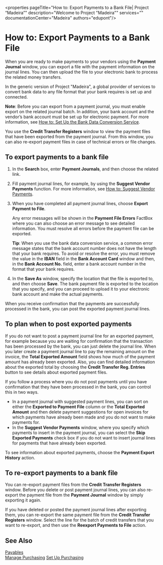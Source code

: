 <properties
                pageTitle="How to: Export Payments to a Bank File| Project “Madeira”"
                description="Welcome to Project "Madeira""
                services=""
                documentationCenter="Madeira"
                authors="edupont"/>

# How to: Export Payments to a Bank File
When you are ready to make payments to your vendors using the **Payment Journal** window, you can export a file with the payment information on the journal lines. You can then upload the file to your electronic bank to process the related money transfers.

In the generic version of Project "Madeira", a global provider of services to convert bank data to any file format that your bank requires is set up and connected.

**Note**: Before you can export from a payment journal, you must enable export on the related journal batch. In addition, your bank account and the vendor’s bank account must be set up for electronic payment. For more information, see [How to: Set Up the Bank Data Conversion Service](bank-how-setup-bank-data-conversion-service.md).

You use the **Credit Transfer Registers** window to view the payment files that have been exported from the payment journal. From this window, you can also re-export payment files in case of technical errors or file changes.

## To export payments to a bank file
1. In the **Search** box, enter **Payment Journals**, and then choose the related link.
2. Fill payment journal lines, for example, by using the **Suggest Vendor Payments** function. For more information, see [How to: Suggest Vendor Payments](payables-how-suggest-vendor-payments.md).  
3. When you have completed all payment journal lines, choose **Export Payment to File**.

    Any error messages will be shown in the **Payment File Errors** FactBox where you can also choose an error message to see detailed information. You must resolve all errors before the payment file can be exported.

    **Tip**: When you use the bank data conversion service, a common error message states that the bank account number does not have the length that your bank requires. To avoid or resolve the error, you must remove the value in the **IBAN** field in the **Bank Account Card** window and then, in the **Bank Account No.** field, enter a bank account number in the format that your bank requires.
4. In the **Save As** window, specify the location that the file is exported to, and then choose **Save**.
  The bank payment file is exported to the location that you specify, and you can proceed to upload it to your electronic bank account and make the actual payments.

When you receive confirmation that the payments are successfully processed in the bank, you can post the exported payment journal lines.

## To plan when to post exported payments
If you do not want to post a payment journal line for an exported payment, for example because you are waiting for confirmation that the transaction has been processed by the bank, you can just delete the journal line. When you later create a payment journal line to pay the remaining amount on the invoice, the **Total Exported Amount** field shows how much of the payment amount has already been exported. Also, you can find detailed information about the exported total by choosing the **Credit Transfer Reg. Entries** button to see details about exported payment files.

If you follow a process where you do not post payments until you have confirmation that they have been processed in the bank, you can control this in two ways.

* In a payment journal with suggested payment lines, you can sort on either the **Exported to Payment File** column or the **Total Exported Amount** and then delete payment suggestions for open invoices for which payments have already been made and you do not want to make payments for.
* In the **Suggest Vendor Payments** window, where you specify which payments to insert in the payment journal, you can select the **Skip Exported Payments** check box if you do not want to insert journal lines for payments that have already been exported.

To see information about exported payments, choose the **Payment Export History** action.

## To re-export payments to a bank file
You can re-export payment files from the **Credit Transfer Registers** window. Before you delete or post payment journal lines, you can also re-export the payment file from the **Payment Journal** window by simply exporting it again.

If you have deleted or posted the payment journal lines after exporting them, you can re-export the same payment file from the **Credit Transfer Registers** window. Select the line for the batch of credit transfers that you want to re-export, and then use the **Reexport Payments to File** action.

## See Also
[Payables](payables-manage-payables.md)  
[Manage Purchasing](purchasing-manage-purchasing.md)
[Set Up Purchasing](purchasing-setup-purchasing.md)
